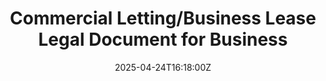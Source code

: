 ---
title: Commercial Letting/Business Lease Legal Document for Business
linkTitle: Commercial Letting/Business Lease Legal Document for Business
date: '2025-04-24T16:18:00Z'
weight: 1
description: No content
draft: false
ref: commercial-lettingbusiness-lease-legal-document-for-business
---